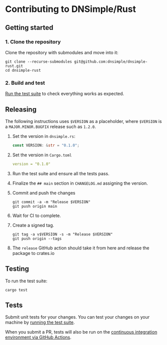 # Contributing to DNSimple/Rust

## Getting started

### 1. Clone the repository

Clone the repository with submodules and move into it:

```shell
git clone --recurse-submodules git@github.com:dnsimple/dnsimple-rust.git
cd dnsimple-rust
```

### 2. Build and test

[Run the test suite](#testing) to check everything works as expected.

## Releasing

The following instructions uses `$VERSION` as a placeholder, where `$VERSION` is a `MAJOR.MINOR.BUGFIX` release such as `1.2.0`.

1. Set the version in `dnsimple.rs`:

    ```rust
    const VERSION: &str = "0.1.0";
    ```

2. Set the version in `Cargo.toml`

    ```yaml
    version = "0.1.0"
    ```

4. Run the test suite and ensure all the tests pass.

5. Finalize the `## main` section in `CHANGELOG.md` assigning the version.

6. Commit and push the changes

    ```shell
    git commit -a -m "Release $VERSION"
    git push origin main
    ```

7. Wait for CI to complete.

8. Create a signed tag.

    ```shell
    git tag -a v$VERSION -s -m "Release $VERSION"
    git push origin --tags
    ```

9. The `release` GitHub action should take it from here and release the package to crates.io

## Testing

To run the test suite:

```shell
cargo test
```

## Tests

Submit unit tests for your changes. You can test your changes on your machine by [running the test suite](#testing).

When you submit a PR, tests will also be run on the [continuous integration environment via GitHub Actions](https://github.com/dnsimple/dnsimple-rust/actions).
